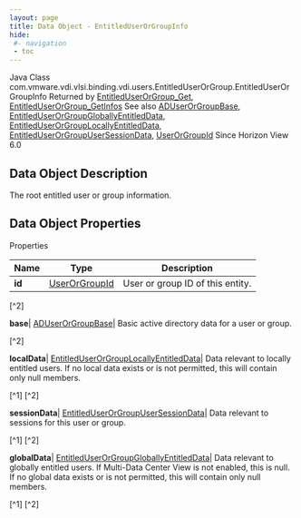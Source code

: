 ```yaml
---
layout: page
title: Data Object - EntitledUserOrGroupInfo
hide:
 #- navigation
 - toc
---
```






Java Class
    com.vmware.vdi.vlsi.binding.vdi.users.EntitledUserOrGroup.EntitledUserOrGroupInfo
Returned by
     [EntitledUserOrGroup_Get](vdi.users.EntitledUserOrGroup.md#get), [EntitledUserOrGroup_GetInfos](vdi.users.EntitledUserOrGroup.md#getInfos)
See also
     [ADUserOrGroupBase](vdi.users.ADUserOrGroup.ADUserOrGroupBase.md), [EntitledUserOrGroupGloballyEntitledData](vdi.users.EntitledUserOrGroup.GloballyEntitledData.md), [EntitledUserOrGroupLocallyEntitledData](vdi.users.EntitledUserOrGroup.LocallyEntitledData.md), [EntitledUserOrGroupUserSessionData](vdi.users.EntitledUserOrGroup.UserSessionData.md), [UserOrGroupId](vdi.entity.UserOrGroupId.md)
Since 
    Horizon View 6.0

## Data Object Description 

The root entitled user or group information. 

## Data Object Properties

Properties

Name |  Type |  Description   
---|---|---  
**id**| [UserOrGroupId](vdi.entity.UserOrGroupId.md)|  User or group ID of this entity.   


[^2]

  
**base**| [ADUserOrGroupBase](vdi.users.ADUserOrGroup.ADUserOrGroupBase.md)|  Basic active directory data for a user or group.   


[^2]

  
**localData**| [EntitledUserOrGroupLocallyEntitledData](vdi.users.EntitledUserOrGroup.LocallyEntitledData.md)|  Data relevant to locally entitled users. If no local data exists or is not permitted, this will contain only null members.   


[^1]
[^2]

  
**sessionData**| [EntitledUserOrGroupUserSessionData](vdi.users.EntitledUserOrGroup.UserSessionData.md)|  Data relevant to sessions for this user or group.   


[^1]
[^2]

  
**globalData**| [EntitledUserOrGroupGloballyEntitledData](vdi.users.EntitledUserOrGroup.GloballyEntitledData.md)|  Data relevant to globally entitled users. If Multi-Data Center View is not enabled, this is null. If no global data exists or is not permitted, this will contain only null members.   


[^1]
[^2]

  
  

  


